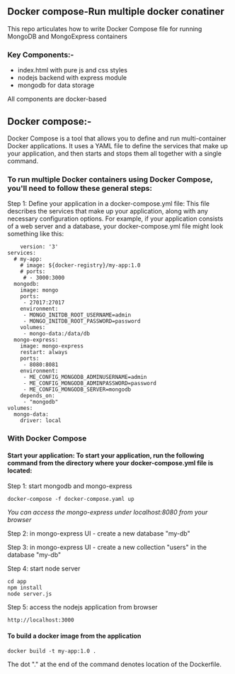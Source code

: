 ## Docker compose-Run multiple docker conatiner

This repo articulates how to write Docker Compose file for running MongoDB and MongoExpress containers

### Key Components:-

- index.html with pure js and css styles
- nodejs backend with express module
- mongodb for data storage

All components are docker-based

## Docker compose:-

Docker Compose is a tool that allows you to define and run multi-container Docker applications. It uses a YAML file to define the services that make up your application, and then starts and stops them all together with a single command.

### To run multiple Docker containers using Docker Compose, you'll need to follow these general steps:

Step 1: Define your application in a docker-compose.yml file: This file describes the services that make up your application, along with any necessary configuration options. For example, if your application consists of a web server and a database, your docker-compose.yml file might look something like this:

        version: '3'
    services:
      # my-app:
        # image: ${docker-registry}/my-app:1.0
        # ports:
         # - 3000:3000
      mongodb:
        image: mongo
        ports:
         - 27017:27017
        environment:
         - MONGO_INITDB_ROOT_USERNAME=admin
         - MONGO_INITDB_ROOT_PASSWORD=password
        volumes:
         - mongo-data:/data/db
      mongo-express:
        image: mongo-express
        restart: always
        ports:
         - 8080:8081
        environment:
         - ME_CONFIG_MONGODB_ADMINUSERNAME=admin
         - ME_CONFIG_MONGODB_ADMINPASSWORD=password
         - ME_CONFIG_MONGODB_SERVER=mongodb
        depends_on:
         - "mongodb"
    volumes:
      mongo-data:
        driver: local

### With Docker Compose

#### Start your application: To start your application, run the following command from the directory where your docker-compose.yml file is located:

Step 1: start mongodb and mongo-express

    docker-compose -f docker-compose.yaml up
    
_You can access the mongo-express under localhost:8080 from your browser_
    
Step 2: in mongo-express UI - create a new database "my-db"

Step 3: in mongo-express UI - create a new collection "users" in the database "my-db"       
    
Step 4: start node server 

    cd app
    npm install
    node server.js
    
Step 5: access the nodejs application from browser 

    http://localhost:3000

#### To build a docker image from the application

    docker build -t my-app:1.0 .       
    
The dot "." at the end of the command denotes location of the Dockerfile.
